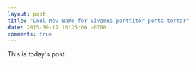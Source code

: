 ```yaml
---
layout: post
title: "Cool New Name for Vivamus porttitor porta tortor"
date: 2015-09-17 16:25:06 -0700
comments: true
---
```


This is today's post.
